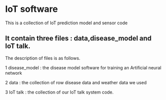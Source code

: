 IoT software
========
This is a collection of IoT prediction model and sensor code

It contain three files : data,disease_model and IoT talk. 
--------
The description of files is as follows.

1 disease_model : the disease model software for training an Artificial neural network

2 data : the collection of row disease data and weather data we used

3 IoT talk : the collection of our IoT talk system code.

